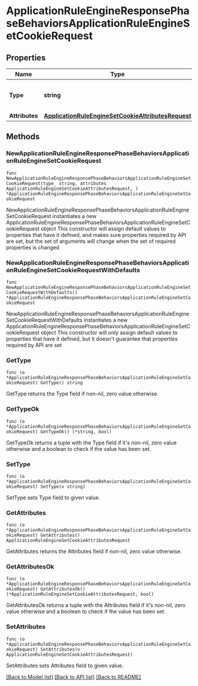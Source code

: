 # ApplicationRuleEngineResponsePhaseBehaviorsApplicationRuleEngineSetCookieRequest

## Properties

Name | Type | Description | Notes
------------ | ------------- | ------------- | -------------
**Type** | **string** | * &#x60;set_cookie&#x60; - set_cookie | 
**Attributes** | [**ApplicationRuleEngineSetCookieAttributesRequest**](ApplicationRuleEngineSetCookieAttributesRequest.md) |  | 

## Methods

### NewApplicationRuleEngineResponsePhaseBehaviorsApplicationRuleEngineSetCookieRequest

`func NewApplicationRuleEngineResponsePhaseBehaviorsApplicationRuleEngineSetCookieRequest(type_ string, attributes ApplicationRuleEngineSetCookieAttributesRequest, ) *ApplicationRuleEngineResponsePhaseBehaviorsApplicationRuleEngineSetCookieRequest`

NewApplicationRuleEngineResponsePhaseBehaviorsApplicationRuleEngineSetCookieRequest instantiates a new ApplicationRuleEngineResponsePhaseBehaviorsApplicationRuleEngineSetCookieRequest object
This constructor will assign default values to properties that have it defined,
and makes sure properties required by API are set, but the set of arguments
will change when the set of required properties is changed

### NewApplicationRuleEngineResponsePhaseBehaviorsApplicationRuleEngineSetCookieRequestWithDefaults

`func NewApplicationRuleEngineResponsePhaseBehaviorsApplicationRuleEngineSetCookieRequestWithDefaults() *ApplicationRuleEngineResponsePhaseBehaviorsApplicationRuleEngineSetCookieRequest`

NewApplicationRuleEngineResponsePhaseBehaviorsApplicationRuleEngineSetCookieRequestWithDefaults instantiates a new ApplicationRuleEngineResponsePhaseBehaviorsApplicationRuleEngineSetCookieRequest object
This constructor will only assign default values to properties that have it defined,
but it doesn't guarantee that properties required by API are set

### GetType

`func (o *ApplicationRuleEngineResponsePhaseBehaviorsApplicationRuleEngineSetCookieRequest) GetType() string`

GetType returns the Type field if non-nil, zero value otherwise.

### GetTypeOk

`func (o *ApplicationRuleEngineResponsePhaseBehaviorsApplicationRuleEngineSetCookieRequest) GetTypeOk() (*string, bool)`

GetTypeOk returns a tuple with the Type field if it's non-nil, zero value otherwise
and a boolean to check if the value has been set.

### SetType

`func (o *ApplicationRuleEngineResponsePhaseBehaviorsApplicationRuleEngineSetCookieRequest) SetType(v string)`

SetType sets Type field to given value.


### GetAttributes

`func (o *ApplicationRuleEngineResponsePhaseBehaviorsApplicationRuleEngineSetCookieRequest) GetAttributes() ApplicationRuleEngineSetCookieAttributesRequest`

GetAttributes returns the Attributes field if non-nil, zero value otherwise.

### GetAttributesOk

`func (o *ApplicationRuleEngineResponsePhaseBehaviorsApplicationRuleEngineSetCookieRequest) GetAttributesOk() (*ApplicationRuleEngineSetCookieAttributesRequest, bool)`

GetAttributesOk returns a tuple with the Attributes field if it's non-nil, zero value otherwise
and a boolean to check if the value has been set.

### SetAttributes

`func (o *ApplicationRuleEngineResponsePhaseBehaviorsApplicationRuleEngineSetCookieRequest) SetAttributes(v ApplicationRuleEngineSetCookieAttributesRequest)`

SetAttributes sets Attributes field to given value.



[[Back to Model list]](../README.md#documentation-for-models) [[Back to API list]](../README.md#documentation-for-api-endpoints) [[Back to README]](../README.md)



